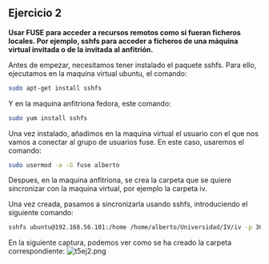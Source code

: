 Ejercicio 2
-----------

**Usar FUSE para acceder a recursos remotos como si fueran ficheros locales. Por ejemplo, sshfs para acceder a ficheros de una máquina virtual invitada o de la invitada al anfitrión.**

Antes de empezar, necesitamos tener instalado el paquete sshfs.
Para ello, ejecutamos en la maquina virtual ubuntu, el comando:
```bash
sudo apt-get install sshfs
```

Y en la maquina anfitriona fedora, este comando:
```bash
sudo yum install sshfs
```

Una vez instalado, añadimos en la maquina virtual el usuario con el que nos vamos a conectar al grupo de usuarios fuse. En este caso, usaremos el comando:
```bash
sudo usermod -a -G fuse alberto
```

Despues, en la maquina anfitriona, se crea la carpeta que se quiere sincronizar con la maquina virtual, por ejemplo la carpeta iv. 

Una vez creada, pasamos a sincronizarla usando sshfs, introduciendo el siguiente comando:
```bash
sshfs ubuntu@192.168.56.101:/home /home/alberto/Universidad/IV/iv -p 30520
```

En la siguiente captura, podemos ver como se ha creado la carpeta correspondiente:
![t5ej2.png](https://raw.githubusercontent.com/albertomoreno/iv-images/master/t5ej2.png)